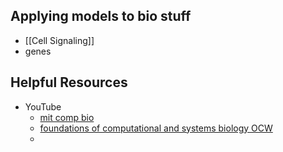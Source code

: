 
## Applying models to bio stuff

- [[Cell Signaling]]
- genes


## Helpful Resources

- YouTube
	- [mit comp bio](https://www.youtube.com/playlist?list=PLypiXJdtIca6GBQwDTo4bIEDV8F4RcAgt)
	- [foundations of computational and systems biology OCW](https://www.youtube.com/watch?v=lJzybEXmIj0&list=PLUl4u3cNGP63uK-oWiLgO7LLJV6ZCWXac)
	- 

